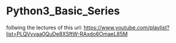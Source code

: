 # Python3_Basic_Series
follwing the lectures of this url: https://www.youtube.com/playlist?list=PLQVvvaa0QuDe8XSftW-RAxdo6OmaeL85M
